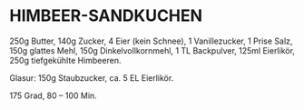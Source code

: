# HIMBEER-SANDKUCHEN

250g Butter, 140g Zucker, 4 Eier (kein Schnee), 1 Vanillezucker, 1 Prise
Salz, 150g glattes Mehl, 150g Dinkelvollkornmehl, 1 TL Backpulver, 125ml
Eierlikör, 250g tiefgekühlte Himbeeren.

Glasur: 150g Staubzucker, ca. 5 EL Eierlikör.

175 Grad, 80 – 100 Min.

